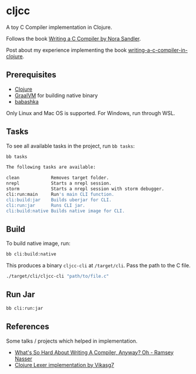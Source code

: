 # cljcc

A toy C Compiler implementation in Clojure.

Follows the book [Writing a C Compiler by Nora Sandler](https://nostarch.com/writing-c-compiler).

Post about my experience implementing the book [writing-a-c-compiler-in-clojure](https://shagunagrawal.me/posts/writing-a-c-compiler-in-clojure/).

## Prerequisites

* [Clojure](https://clojure.org)
* [GraalVM](https://www.graalvm.org) for building native binary
* [babashka](https://github.com/babashka/babashka#installation) 
    
Only Linux and Mac OS is supported. For Windows, run through WSL. 
    
## Tasks

To see all available tasks in the project, run `bb tasks`:

``` sh
bb tasks

The following tasks are available:

clean            Removes target folder.
nrepl            Starts a nrepl session.
storm            Starts a nrepl session with storm debugger.
cli:run:main     Run's main CLI function.
cli:build:jar    Builds uberjar for CLI.
cli:run:jar      Runs CLI jar.
cli:build:native Builds native image for CLI.

```

## Build

To build native image, run:

``` sh
bb cli:build:native
```

This produces a binary `cljcc-cli` at `/target/cli`. Pass the path to the C file.

``` sh
./target/cli/cljcc-cli "path/to/file.c"
```

## Run Jar

``` sh
bb cli:run:jar
```

## References

Some talks / projects which helped in implementation.

* [What's So Hard About Writing A Compiler, Anyway? Oh - Ramsey Nasser](https://www.youtube.com/watch?v=_7sncBhluXI)
* [Clojure Lexer implementation by Vikasg7](https://github.com/ThePrimeagen/ts-rust-zig-deez/tree/master/clj)


